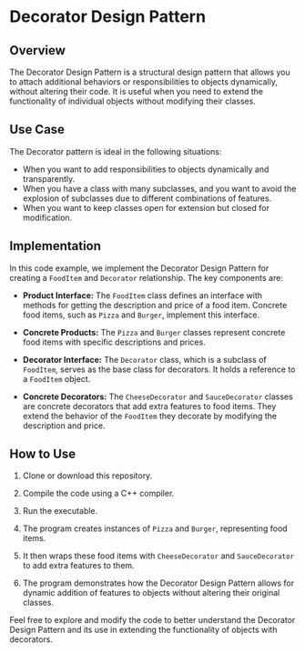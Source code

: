 # Decorator Design Pattern

## Overview

The Decorator Design Pattern is a structural design pattern that allows you to attach additional behaviors or responsibilities to objects dynamically, without altering their code. It is useful when you need to extend the functionality of individual objects without modifying their classes.

## Use Case

The Decorator pattern is ideal in the following situations:

- When you want to add responsibilities to objects dynamically and transparently.
- When you have a class with many subclasses, and you want to avoid the explosion of subclasses due to different combinations of features.
- When you want to keep classes open for extension but closed for modification.

## Implementation

In this code example, we implement the Decorator Design Pattern for creating a `FoodItem` and `Decorator` relationship. The key components are:

- **Product Interface:** The `FoodItem` class defines an interface with methods for getting the description and price of a food item. Concrete food items, such as `Pizza` and `Burger`, implement this interface.

- **Concrete Products:** The `Pizza` and `Burger` classes represent concrete food items with specific descriptions and prices.

- **Decorator Interface:** The `Decorator` class, which is a subclass of `FoodItem`, serves as the base class for decorators. It holds a reference to a `FoodItem` object.

- **Concrete Decorators:** The `CheeseDecorator` and `SauceDecorator` classes are concrete decorators that add extra features to food items. They extend the behavior of the `FoodItem` they decorate by modifying the description and price.

## How to Use

1. Clone or download this repository.

2. Compile the code using a C++ compiler.

3. Run the executable.

4. The program creates instances of `Pizza` and `Burger`, representing food items.

5. It then wraps these food items with `CheeseDecorator` and `SauceDecorator` to add extra features to them.

6. The program demonstrates how the Decorator Design Pattern allows for dynamic addition of features to objects without altering their original classes.

Feel free to explore and modify the code to better understand the Decorator Design Pattern and its use in extending the functionality of objects with decorators.

